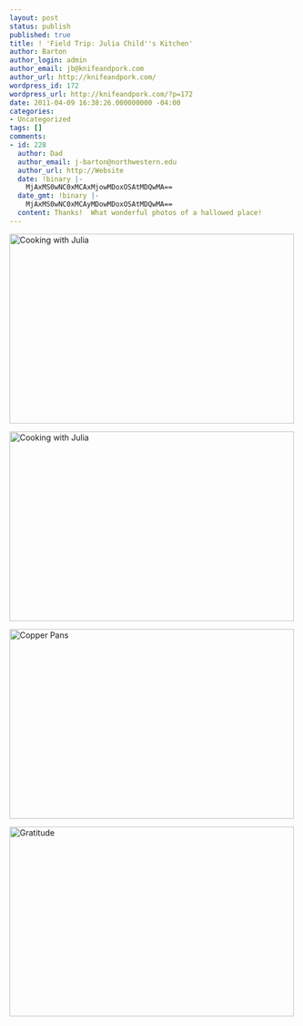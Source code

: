 ```yaml
---
layout: post
status: publish
published: true
title: ! 'Field Trip: Julia Child''s Kitchen'
author: Barton
author_login: admin
author_email: jb@knifeandpork.com
author_url: http://knifeandpork.com/
wordpress_id: 172
wordpress_url: http://knifeandpork.com/?p=172
date: 2011-04-09 16:38:26.000000000 -04:00
categories:
- Uncategorized
tags: []
comments:
- id: 228
  author: Dad
  author_email: j-barton@northwestern.edu
  author_url: http://Website
  date: !binary |-
    MjAxMS0wNC0xMCAxMjowMDoxOSAtMDQwMA==
  date_gmt: !binary |-
    MjAxMS0wNC0xMCAyMDowMDoxOSAtMDQwMA==
  content: Thanks!  What wonderful photos of a hallowed place!
---
```

<a href="http://www.flickr.com/photos/phy5ics/5604599108/" title="Cooking with Julia by phy5ics, on Flickr"><img src="http://farm6.static.flickr.com/5269/5604599108_75c6085e9d.jpg" width="500" height="333" alt="Cooking with Julia"></a>

<a href="http://www.flickr.com/photos/phy5ics/5604004391/" title="Cooking with Julia by phy5ics, on Flickr"><img src="http://farm5.static.flickr.com/4103/5604004391_3442226282.jpg" width="500" height="333" alt="Cooking with Julia"></a>

<a href="http://www.flickr.com/photos/phy5ics/5604585592/" title="Copper Pans by phy5ics, on Flickr"><img src="http://farm6.static.flickr.com/5223/5604585592_057359f17c.jpg" width="500" height="333" alt="Copper Pans"></a>

<a href="http://www.flickr.com/photos/phy5ics/5604019461/" title="Gratitude by phy5ics, on Flickr"><img src="http://farm6.static.flickr.com/5265/5604019461_9d3bd95425.jpg" width="500" height="333" alt="Gratitude"></a>

